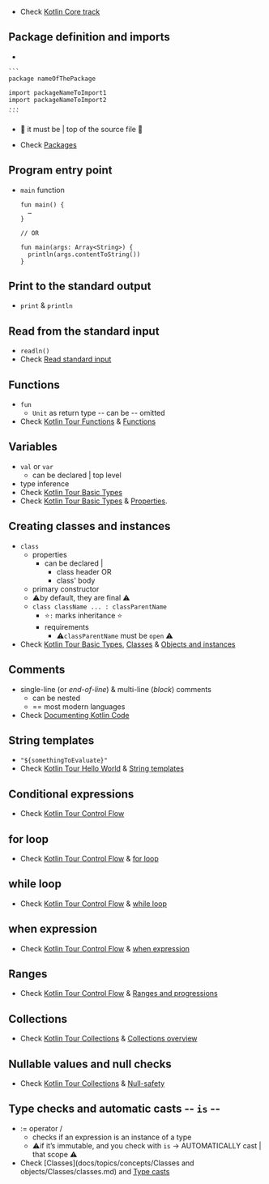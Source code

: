 [//]: # (title: Basic syntax)

* Check [Kotlin Core track](https://hyperskill.org/tracks?category=4&utm_source=jbkotlin_hs&utm_medium=referral&utm_campaign=kotlinlang-docs&utm_content=button_1&utm_term=22.03.23)

## Package definition and imports

* 

    ```
    package nameOfThePackage
    
    import packageNameToImport1
    import packageNameToImport2
    ...
    ```
  * 👀 it must be | top of the source file 👀

* Check [Packages](docs/topics/packages.md)

## Program entry point

* `main` function

    ```
    fun main() {
      …
    }
    
    // OR
  
    fun main(args: Array<String>) {
      println(args.contentToString())
    }
    ```

## Print to the standard output

* `print` & `println`

## Read from the standard input

* `readln()`
* Check [Read standard input](read-standard-input.md)

## Functions

* `fun`
  * `Unit` as return type -- can be -- omitted
* Check [Kotlin Tour Functions](docs/tour/kotlin-tour-functions/kotlin-tour-functions.md) & [Functions](docs/topics/functions.md)

## Variables

* `val` or `var`
  * can be declared | top level
* type inference
* Check [Kotlin Tour Basic Types](docs/tour/kotlin-tour-basic-types/kotlin-tour-basic-types.md)
* Check [Kotlin Tour Basic Types](docs/tour/kotlin-tour-classes/kotlin-tour-classes.md) & [Properties](properties.md).

## Creating classes and instances

* `class`
  * properties
    * can be declared |
      * class header OR
      * class' body
  * primary constructor 
  * ⚠️by default, they are final ⚠️
  * `class className ... : classParentName`
    * ⭐`:` marks inheritance ⭐
    * requirements
      * ⚠️`classParentName` must be `open` ⚠️
* Check [Kotlin Tour Basic Types](docs/tour/kotlin-tour-classes/kotlin-tour-classes.md), [Classes](classes.md) & [Objects and instances](object-declarations.md)

## Comments

* single-line (or _end-of-line_) & multi-line (_block_) comments
  * can be nested
  * == most modern languages
* Check [Documenting Kotlin Code](docs/topics/kotlin-doc.md) 

## String templates

* `"${somethingToEvaluate}"`
* Check [Kotlin Tour Hello World](docs/tour/kotlin-tour-classes/kotlin-tour-hello-world.md) & [String templates](docs/topics/strings.md#string-templates)

## Conditional expressions

* Check [Kotlin Tour Control Flow](docs/tour/kotlin-tour-control-flow/kotlin-tour-control-flow.md)

## for loop

* Check [Kotlin Tour Control Flow](docs/tour/kotlin-tour-control-flow/kotlin-tour-control-flow.md) & [for loop](docs/topics/control-flow.md#for-loops)

## while loop

* Check [Kotlin Tour Control Flow](docs/tour/kotlin-tour-control-flow/kotlin-tour-control-flow.md) & [while loop](docs/topics/control-flow.md#while-loops)

## when expression

* Check [Kotlin Tour Control Flow](docs/tour/kotlin-tour-control-flow/kotlin-tour-control-flow.md) & [when expression](docs/topics/control-flow.md#when-expression)

## Ranges

* Check [Kotlin Tour Control Flow](docs/tour/kotlin-tour-control-flow/kotlin-tour-control-flow.md) & [Ranges and progressions](docs/topics/ranges.md)

## Collections

* Check [Kotlin Tour Collections](docs/tour/kotlin-tour-collections/kotlin-tour-collections.md) & [Collections overview](docs/topics/collections-overview.md)

## Nullable values and null checks

* Check [Kotlin Tour Collections](docs/tour/kotlin-tour-null-safety/kotlin-tour-null-safety.md) & [Null-safety](docs/topics/null-safety.md)

## Type checks and automatic casts -- `is` --

* := operator /
  * checks if an expression is an instance of a type
  * ⚠️if it’s immutable, and you check with `is` → AUTOMATICALLY cast | that scope ⚠️
* Check [Classes](docs/topics/concepts/Classes and objects/Classes/classes.md) and [Type casts](docs/topics/typecasts.md)

